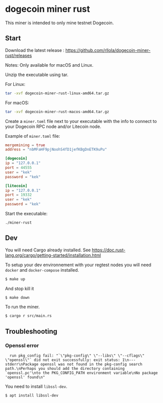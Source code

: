 # dogecoin miner rust

This miner is intended to only mine testnet Dogecoin.

## Start

Download the latest release : https://github.com/rllola/dogecoin-miner-rust/releases

Notes: Only available for macOS and Linux.

Unzip the executable using tar.

For Linux:
```bash
tar -xvf dogecoin-miner-rust-linux-amd64.tar.gz
```

For macOS:
```bash
tar -xvf dogecoin-miner-rust-macos-amd64.tar.gz
```

Create a `miner.toml` file next to your executable with the info to connect to your Dogecoin RPC node and/or Litecoin node.

Example of `miner.toml` file:
```toml
mergemining = true
address = "nbMFaHF9pjNoohS4fD1jefKBgDnETK9uPu"

[dogecoin]
ip = "127.0.0.1"
port = 44555
user = "kek"
password = "kek"

[litecoin]
ip = "127.0.0.1"
port = 19332
user = "kek"
password = "kek"
```

Start the executable:
```bash
./miner-rust
```

## Dev

You will need Cargo already installed. See https://doc.rust-lang.org/cargo/getting-started/installation.html

To setup your dev environnement with your regtest nodes you will need `docker` and `docker-compose` installed.

```bash
$ make up
```

And stop kill it
```bash
$ make down
```

To run the miner.
```bash
$ cargo r src/main.rs
```

## Troubleshooting

### Openssl error

```
  run pkg_config fail: "`\"pkg-config\" \"--libs\" \"--cflags\" \"openssl\"` did not exit successfully: exit status: 1\n--- stderr\nPackage openssl was not found in the pkg-config search path.\nPerhaps you should add the directory containing `openssl.pc'\nto the PKG_CONFIG_PATH environment variable\nNo package 'openssl' found\n"
```

You need to install `libssl-dev`.
```
$ apt install libssl-dev
```